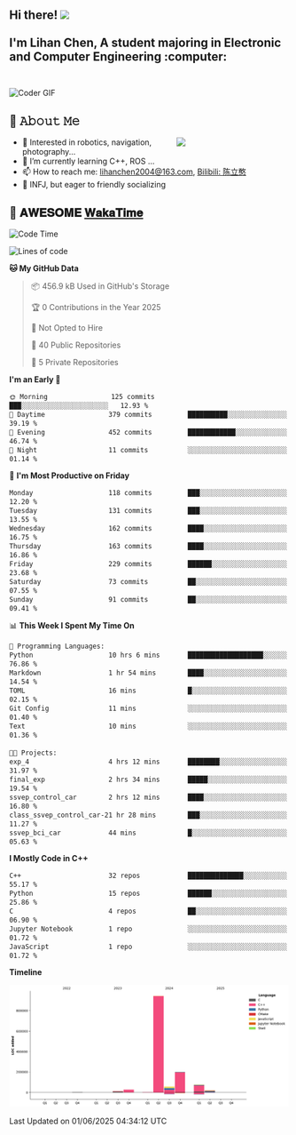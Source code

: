 <h2 align="left">
 <abc>
  <br>Hi there! <img src="https://user-images.githubusercontent.com/42378118/110234147-e3259600-7f4e-11eb-95be-0c4047144dea.gif" width="30"><br>
  <br> I'm Lihan Chen, A student majoring in Electronic and Computer Engineering :computer:<br>
  <br>
 </abc>
</h2>

<img align="center" src="https://media.giphy.com/media/SWoSkN6DxTszqIKEqv/giphy.gif" alt="Coder GIF" width="500">

## :book: 𝙰𝚋𝚘𝚞𝚝 𝙼𝚎

<img align="right" width="40%" src="https://github-readme-stats.vercel.app/api?username=LihanChen2004&show_icons=true&icon_color=CE1D2D&text_color=718096&bg_color=ffffff&hide_title=true" />

- 🌟 Interested in robotics, navigation, photography...
- 🌱 I’m currently learning C++, ROS ... 
- 📫 How to reach me: lihanchen2004@163.com, [Bilibili: 陈立憨](https://space.bilibili.com/170786212)
- 👯 INFJ, but eager to friendly socializing

## 📜 𝐀𝐖𝐄𝐒𝐎𝐌𝐄 [𝐖𝐚𝐤𝐚𝐓𝐢𝐦𝐞](https://github.com/anmol098/waka-readme-stats)

<!--START_SECTION:waka-->
![Code Time](http://img.shields.io/badge/Code%20Time-1%2C113%20hrs%2030%20mins-blue)

![Lines of code](https://img.shields.io/badge/From%20Hello%20World%20I%27ve%20Written-1.3%20million%20lines%20of%20code-blue)

**🐱 My GitHub Data** 

> 📦 456.9 kB Used in GitHub's Storage 
 > 
> 🏆 0 Contributions in the Year 2025
 > 
> 🚫 Not Opted to Hire
 > 
> 📜 40 Public Repositories 
 > 
> 🔑 5 Private Repositories 
 > 
**I'm an Early 🐤** 

```text
🌞 Morning                125 commits         ███░░░░░░░░░░░░░░░░░░░░░░   12.93 % 
🌆 Daytime                379 commits         ██████████░░░░░░░░░░░░░░░   39.19 % 
🌃 Evening                452 commits         ████████████░░░░░░░░░░░░░   46.74 % 
🌙 Night                  11 commits          ░░░░░░░░░░░░░░░░░░░░░░░░░   01.14 % 
```
📅 **I'm Most Productive on Friday** 

```text
Monday                   118 commits         ███░░░░░░░░░░░░░░░░░░░░░░   12.20 % 
Tuesday                  131 commits         ███░░░░░░░░░░░░░░░░░░░░░░   13.55 % 
Wednesday                162 commits         ████░░░░░░░░░░░░░░░░░░░░░   16.75 % 
Thursday                 163 commits         ████░░░░░░░░░░░░░░░░░░░░░   16.86 % 
Friday                   229 commits         ██████░░░░░░░░░░░░░░░░░░░   23.68 % 
Saturday                 73 commits          ██░░░░░░░░░░░░░░░░░░░░░░░   07.55 % 
Sunday                   91 commits          ██░░░░░░░░░░░░░░░░░░░░░░░   09.41 % 
```


📊 **This Week I Spent My Time On** 

```text
💬 Programming Languages: 
Python                   10 hrs 6 mins       ███████████████████░░░░░░   76.86 % 
Markdown                 1 hr 54 mins        ████░░░░░░░░░░░░░░░░░░░░░   14.54 % 
TOML                     16 mins             █░░░░░░░░░░░░░░░░░░░░░░░░   02.15 % 
Git Config               11 mins             ░░░░░░░░░░░░░░░░░░░░░░░░░   01.40 % 
Text                     10 mins             ░░░░░░░░░░░░░░░░░░░░░░░░░   01.36 % 

🐱‍💻 Projects: 
exp_4                    4 hrs 12 mins       ████████░░░░░░░░░░░░░░░░░   31.97 % 
final_exp                2 hrs 34 mins       █████░░░░░░░░░░░░░░░░░░░░   19.54 % 
ssvep_control_car        2 hrs 12 mins       ████░░░░░░░░░░░░░░░░░░░░░   16.80 % 
class_ssvep_control_car-21 hr 28 mins        ███░░░░░░░░░░░░░░░░░░░░░░   11.27 % 
ssvep_bci_car            44 mins             █░░░░░░░░░░░░░░░░░░░░░░░░   05.63 % 
```

**I Mostly Code in C++** 

```text
C++                      32 repos            ██████████████░░░░░░░░░░░   55.17 % 
Python                   15 repos            ██████░░░░░░░░░░░░░░░░░░░   25.86 % 
C                        4 repos             ██░░░░░░░░░░░░░░░░░░░░░░░   06.90 % 
Jupyter Notebook         1 repo              ░░░░░░░░░░░░░░░░░░░░░░░░░   01.72 % 
JavaScript               1 repo              ░░░░░░░░░░░░░░░░░░░░░░░░░   01.72 % 
```



**Timeline**

![Lines of Code chart](https://raw.githubusercontent.com/LihanChen2004/LihanChen2004/main/assets/bar_graph.png)


 Last Updated on 01/06/2025 04:34:12 UTC
<!--END_SECTION:waka-->

<!--
**LihanChen2004/LihanChen2004** is a ✨ _special_ ✨ repository because its `README.md` (this file) appears on your GitHub profile.

Here are some ideas to get you started:

- 🔭 I’m currently working on ...
- 🌱 I’m currently learning ...
- 👯 I’m looking to collaborate on ...
- 🤔 I’m looking for help with ...
- 💬 Ask me about ...
- 📫 How to reach me: ...
- 😄 Pronouns: ...
- ⚡ Fun fact: ...
-->
